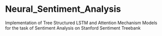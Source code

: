 # Neural_Sentiment_Analysis
Implementation of Tree Structured LSTM and Attention Mechanism Models for the task of Sentiment Analysis on Stanford Sentiment Treebank
